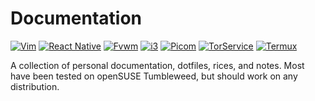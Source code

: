 # Documentation
[![Vim](https://img.shields.io/badge/Vim_Dots_And_Documentation-green?style=for-the-badge&logo=vim)](vim)
[![React Native](https://img.shields.io/badge/React_Native_QuickStart-red?style=for-the-badge&logo=react&logoColor=white)](react_native)
[![Fvwm](https://img.shields.io/badge/Fvwm_Dots_And_Documentation-blue)](fvwm)
[![i3](https://img.shields.io/badge/i3_Dots_And_Documentation-lightblue)](i3)
[![Picom](https://img.shields.io/badge/Picom_Dots-orange)](picom.md)
[![TorService](https://img.shields.io/badge/Tor_Service_Documentation-purple)](tor_service.md)
[![Termux](https://img.shields.io/badge/Termux_Documentation-grey)](termux.md)

A collection of personal documentation, dotfiles, rices, and notes.
Most have been tested on openSUSE Tumbleweed, but should work on any distribution.
